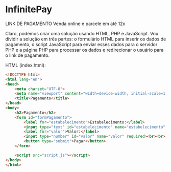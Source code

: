 # InfinitePay
LINK DE PAGAMENTO Venda online e parcele em até 12x

Claro, podemos criar uma solução usando HTML, PHP e JavaScript. Vou dividir a solução em três partes: o formulário HTML para inserir os dados de pagamento, o script JavaScript para enviar esses dados para o servidor PHP e a página PHP para processar os dados e redirecionar o usuário para o link de pagamento.

HTML (index.html):

```html
<!DOCTYPE html>
<html lang="en">
<head>
    <meta charset="UTF-8">
    <meta name="viewport" content="width=device-width, initial-scale=1.0">
    <title>Pagamento</title>
</head>
<body>
    <h2>Pagamento</h2>
    <form id="formPagamento">
        <label for="estabelecimento">Estabelecimento:</label>
        <input type="text" id="estabelecimento" name="estabelecimento" required><br><br>
        <label for="valor">Valor:</label>
        <input type="number" id="valor" name="valor" required><br><br>
        <button type="submit">Pagar</button>
    </form>

    <script src="script.js"></script>
</body>
</html>
```
